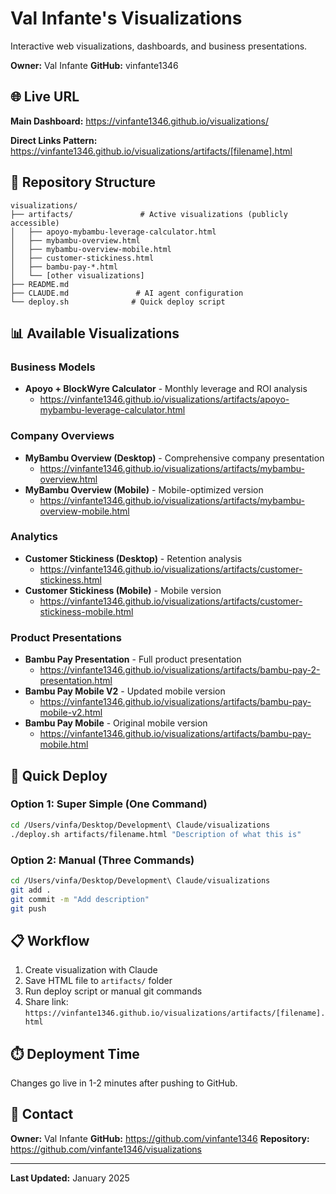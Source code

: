 # Val Infante's Visualizations

Interactive web visualizations, dashboards, and business presentations.

**Owner:** Val Infante
**GitHub:** vinfante1346

## 🌐 Live URL
**Main Dashboard:** https://vinfante1346.github.io/visualizations/

**Direct Links Pattern:** https://vinfante1346.github.io/visualizations/artifacts/[filename].html

## 📁 Repository Structure
```
visualizations/
├── artifacts/               # Active visualizations (publicly accessible)
│   ├── apoyo-mybambu-leverage-calculator.html
│   ├── mybambu-overview.html
│   ├── mybambu-overview-mobile.html
│   ├── customer-stickiness.html
│   ├── bambu-pay-*.html
│   └── [other visualizations]
├── README.md
├── CLAUDE.md               # AI agent configuration
└── deploy.sh              # Quick deploy script
```

## 📊 Available Visualizations

### Business Models
- **Apoyo + BlockWyre Calculator** - Monthly leverage and ROI analysis
  - https://vinfante1346.github.io/visualizations/artifacts/apoyo-mybambu-leverage-calculator.html

### Company Overviews
- **MyBambu Overview (Desktop)** - Comprehensive company presentation
  - https://vinfante1346.github.io/visualizations/artifacts/mybambu-overview.html
- **MyBambu Overview (Mobile)** - Mobile-optimized version
  - https://vinfante1346.github.io/visualizations/artifacts/mybambu-overview-mobile.html

### Analytics
- **Customer Stickiness (Desktop)** - Retention analysis
  - https://vinfante1346.github.io/visualizations/artifacts/customer-stickiness.html
- **Customer Stickiness (Mobile)** - Mobile version
  - https://vinfante1346.github.io/visualizations/artifacts/customer-stickiness-mobile.html

### Product Presentations
- **Bambu Pay Presentation** - Full product presentation
  - https://vinfante1346.github.io/visualizations/artifacts/bambu-pay-2-presentation.html
- **Bambu Pay Mobile V2** - Updated mobile version
  - https://vinfante1346.github.io/visualizations/artifacts/bambu-pay-mobile-v2.html
- **Bambu Pay Mobile** - Original mobile version
  - https://vinfante1346.github.io/visualizations/artifacts/bambu-pay-mobile.html

## 🚀 Quick Deploy

### Option 1: Super Simple (One Command)
```bash
cd /Users/vinfa/Desktop/Development\ Claude/visualizations
./deploy.sh artifacts/filename.html "Description of what this is"
```

### Option 2: Manual (Three Commands)
```bash
cd /Users/vinfa/Desktop/Development\ Claude/visualizations
git add .
git commit -m "Add description"
git push
```

## 📋 Workflow
1. Create visualization with Claude
2. Save HTML file to `artifacts/` folder
3. Run deploy script or manual git commands
4. Share link: `https://vinfante1346.github.io/visualizations/artifacts/[filename].html`

## ⏱️ Deployment Time
Changes go live in 1-2 minutes after pushing to GitHub.

## 📧 Contact
**Owner:** Val Infante
**GitHub:** https://github.com/vinfante1346
**Repository:** https://github.com/vinfante1346/visualizations

---

**Last Updated:** January 2025
